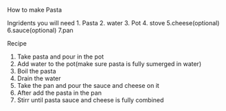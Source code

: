 How to make Pasta

Ingridents you will need 
    1. Pasta 
    2. water
    3. Pot
    4. stove 
    5.cheese(optional)
    6.sauce(optional)
    7.pan

Recipe 
1. Take pasta and pour in the pot 
2. Add water to the pot(make sure pasta is fully sumerged in water)
3. Boil the pasta 
4. Drain the water
5. Take the pan and pour the sauce and cheese on it 
6. After add the pasta in the pan
7. Stirr until pasta sauce and cheese is fully combined